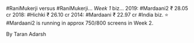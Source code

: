 #RaniMukerji versus #RaniMukerji... *Week 1* biz...
2019: #Mardaani2 ₹ 28.05 cr
2018: #Hichki ₹ 26.10 cr
2014: #Mardaani ₹ 22.97 cr
#India biz.
⭐️ #Mardaani2 is running in approx 750/800 screens in Week 2.

By Taran Adarsh